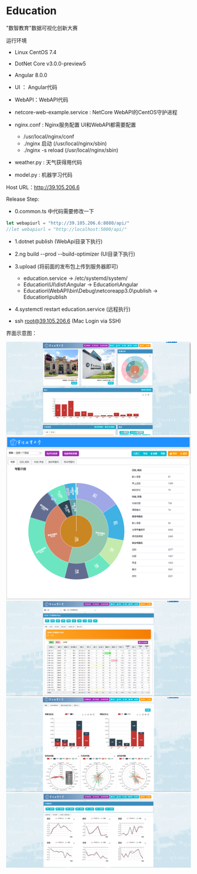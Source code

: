 # Education

"数智教育"数据可视化创新大赛

运行环境

- Linux CentOS 7.4
- DotNet Core v3.0.0-preview5
- Angular 8.0.0

- UI ： Angular代码
- WebAPI：WebAPI代码
- netcore-web-example.service : NetCore WebAPI的CentOS守护进程
- nginx.conf : Nginx服务配置 UI和WebAPI都需要配置
  - /usr/local/nginx/conf
  - ./nginx 启动 (/usr/local/nginx/sbin)
  - ./nginx -s reload (/usr/local/nginx/sbin)
- weather.py : 天气获得用代码
- model.py : 机器学习代码

Host URL：<http://39.105.206.6>

Release Step:

- 0.common.ts 中代码需要修改一下

```typescript
let webapiurl = "http://39.105.206.6:8080/api/"
//let webapiurl = "http://localhost:5000/api/"
```

- 1.dotnet publish (WebApi目录下执行)

- 2.ng build --prod --build-optimizer (UI目录下执行)

- 3.upload (将前面的发布包上传到服务器即可)
  - education.service -> /etc/systemd/system/
  - Education\UI\dist\Angular -> Education\Angular
  - Education\WebAPI\bin\Debug\netcoreapp3.0\publish -> Education\publish

- 4.systemctl restart education.service (远程执行)
- ssh root@39.105.206.6 (Mac Login via SSH)

界面示意图：

![首页](/界面变迁图/首页20190531.png)
![考勤](/界面变迁图/考勤20190404.png)
![考试](/界面变迁图/考试20190531.png)
![考勤-本学期考勤数据](/界面变迁图/考勤本学期考勤数据20190531.png)
![个人成绩趋势](/界面变迁图/个人成绩趋势0531.png)
